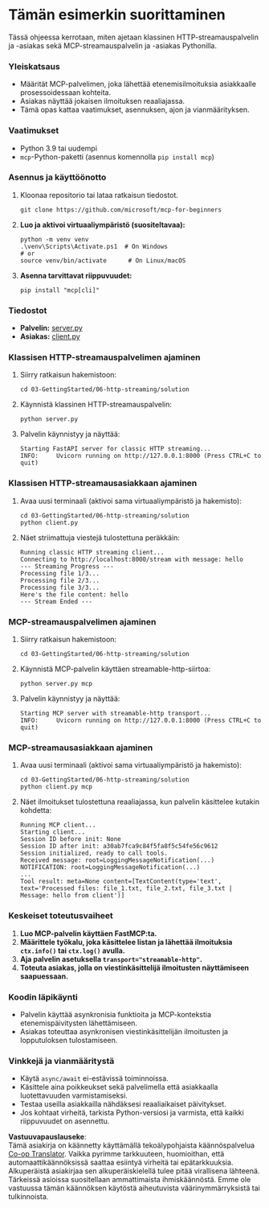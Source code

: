 <!--
CO_OP_TRANSLATOR_METADATA:
{
  "original_hash": "4c4da5949611d91b06d8a5d450aae8d6",
  "translation_date": "2025-07-13T21:20:39+00:00",
  "source_file": "03-GettingStarted/06-http-streaming/solution/python/README.md",
  "language_code": "fi"
}
-->
# Tämän esimerkin suorittaminen

Tässä ohjeessa kerrotaan, miten ajetaan klassinen HTTP-streamauspalvelin ja -asiakas sekä MCP-streamauspalvelin ja -asiakas Pythonilla.

### Yleiskatsaus

- Määrität MCP-palvelimen, joka lähettää etenemisilmoituksia asiakkaalle prosessoidessaan kohteita.
- Asiakas näyttää jokaisen ilmoituksen reaaliajassa.
- Tämä opas kattaa vaatimukset, asennuksen, ajon ja vianmäärityksen.

### Vaatimukset

- Python 3.9 tai uudempi
- `mcp`-Python-paketti (asennus komennolla `pip install mcp`)

### Asennus ja käyttöönotto

1. Kloonaa repositorio tai lataa ratkaisun tiedostot.

   ```pwsh
   git clone https://github.com/microsoft/mcp-for-beginners
   ```

1. **Luo ja aktivoi virtuaaliympäristö (suositeltavaa):**

   ```pwsh
   python -m venv venv
   .\venv\Scripts\Activate.ps1  # On Windows
   # or
   source venv/bin/activate      # On Linux/macOS
   ```

1. **Asenna tarvittavat riippuvuudet:**

   ```pwsh
   pip install "mcp[cli]"
   ```

### Tiedostot

- **Palvelin:** [server.py](../../../../../../03-GettingStarted/06-http-streaming/solution/python/server.py)
- **Asiakas:** [client.py](../../../../../../03-GettingStarted/06-http-streaming/solution/python/client.py)

### Klassisen HTTP-streamauspalvelimen ajaminen

1. Siirry ratkaisun hakemistoon:

   ```pwsh
   cd 03-GettingStarted/06-http-streaming/solution
   ```

2. Käynnistä klassinen HTTP-streamauspalvelin:

   ```pwsh
   python server.py
   ```

3. Palvelin käynnistyy ja näyttää:

   ```
   Starting FastAPI server for classic HTTP streaming...
   INFO:     Uvicorn running on http://127.0.0.1:8000 (Press CTRL+C to quit)
   ```

### Klassisen HTTP-streamausasiakkaan ajaminen

1. Avaa uusi terminaali (aktivoi sama virtuaaliympäristö ja hakemisto):

   ```pwsh
   cd 03-GettingStarted/06-http-streaming/solution
   python client.py
   ```

2. Näet striimattuja viestejä tulostettuna peräkkäin:

   ```text
   Running classic HTTP streaming client...
   Connecting to http://localhost:8000/stream with message: hello
   --- Streaming Progress ---
   Processing file 1/3...
   Processing file 2/3...
   Processing file 3/3...
   Here's the file content: hello
   --- Stream Ended ---
   ```

### MCP-streamauspalvelimen ajaminen

1. Siirry ratkaisun hakemistoon:
   ```pwsh
   cd 03-GettingStarted/06-http-streaming/solution
   ```
2. Käynnistä MCP-palvelin käyttäen streamable-http-siirtoa:
   ```pwsh
   python server.py mcp
   ```
3. Palvelin käynnistyy ja näyttää:
   ```
   Starting MCP server with streamable-http transport...
   INFO:     Uvicorn running on http://127.0.0.1:8000 (Press CTRL+C to quit)
   ```

### MCP-streamausasiakkaan ajaminen

1. Avaa uusi terminaali (aktivoi sama virtuaaliympäristö ja hakemisto):
   ```pwsh
   cd 03-GettingStarted/06-http-streaming/solution
   python client.py mcp
   ```
2. Näet ilmoitukset tulostettuna reaaliajassa, kun palvelin käsittelee kutakin kohdetta:
   ```
   Running MCP client...
   Starting client...
   Session ID before init: None
   Session ID after init: a30ab7fca9c84f5fa8f5c54fe56c9612
   Session initialized, ready to call tools.
   Received message: root=LoggingMessageNotification(...)
   NOTIFICATION: root=LoggingMessageNotification(...)
   ...
   Tool result: meta=None content=[TextContent(type='text', text='Processed files: file_1.txt, file_2.txt, file_3.txt | Message: hello from client')]
   ```

### Keskeiset toteutusvaiheet

1. **Luo MCP-palvelin käyttäen FastMCP:ta.**
2. **Määrittele työkalu, joka käsittelee listan ja lähettää ilmoituksia `ctx.info()` tai `ctx.log()` avulla.**
3. **Aja palvelin asetuksella `transport="streamable-http"`.**
4. **Toteuta asiakas, jolla on viestinkäsittelijä ilmoitusten näyttämiseen saapuessaan.**

### Koodin läpikäynti
- Palvelin käyttää asynkronisia funktioita ja MCP-kontekstia etenemispäivitysten lähettämiseen.
- Asiakas toteuttaa asynkronisen viestinkäsittelijän ilmoitusten ja lopputuloksen tulostamiseen.

### Vinkkejä ja vianmääritystä

- Käytä `async/await` ei-estävissä toiminnoissa.
- Käsittele aina poikkeukset sekä palvelimella että asiakkaalla luotettavuuden varmistamiseksi.
- Testaa useilla asiakkailla nähdäksesi reaaliaikaiset päivitykset.
- Jos kohtaat virheitä, tarkista Python-versiosi ja varmista, että kaikki riippuvuudet on asennettu.

**Vastuuvapauslauseke**:  
Tämä asiakirja on käännetty käyttämällä tekoälypohjaista käännöspalvelua [Co-op Translator](https://github.com/Azure/co-op-translator). Vaikka pyrimme tarkkuuteen, huomioithan, että automaattikäännöksissä saattaa esiintyä virheitä tai epätarkkuuksia. Alkuperäistä asiakirjaa sen alkuperäiskielellä tulee pitää virallisena lähteenä. Tärkeissä asioissa suositellaan ammattimaista ihmiskäännöstä. Emme ole vastuussa tämän käännöksen käytöstä aiheutuvista väärinymmärryksistä tai tulkinnoista.